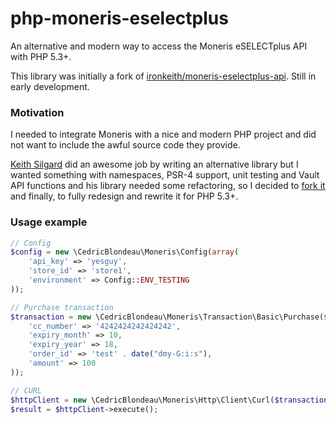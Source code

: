 # php-moneris-eselectplus
An alternative and modern way to access the Moneris eSELECTplus API with PHP 5.3+.

This library was initially a fork of [ironkeith/moneris-eselectplus-api](https://github.com/cedricblondeau/moneris-eselectplus-api/tree/dev). Still in early development.

### Motivation
I needed to integrate Moneris with a nice and modern PHP project and did not want to include the awful source code they provide.

[Keith Silgard](https://github.com/ironkeith) did an awesome job by writing an alternative library but I wanted something with namespaces, PSR-4 support, unit testing and Vault API functions and his library needed some refactoring, so I decided to [fork it](https://github.com/cedricblondeau/moneris-eselectplus-api/tree/dev) and finally, to fully redesign and rewrite it for PHP 5.3+.

### Usage example
```php
// Config
$config = new \CedricBlondeau\Moneris\Config(array(
    'api_key' => 'yesguy',
    'store_id' => 'store1',
    'environment' => Config::ENV_TESTING
));

// Purchase transaction
$transaction = new \CedricBlondeau\Moneris\Transaction\Basic\Purchase($config, array(
    'cc_number' => '4242424242424242',
    'expiry_month' => 10,
    'expiry_year' => 18,
    'order_id' => 'test' . date("dmy-G:i:s"),
    'amount' => 100
));

// CURL
$httpClient = new \CedricBlondeau\Moneris\Http\Client\Curl($transaction);
$result = $httpClient->execute();
```
